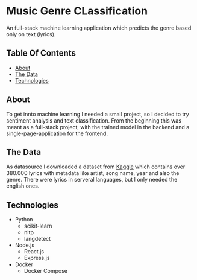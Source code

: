 # Music Genre CLassification <!-- omit in toc -->
An full-stack machine learning application which predicts the genre based only on text (lyrics).

## Table Of Contents <!-- omit in toc -->
- [About](#about)
- [The Data](#the-data)
- [Technologies](#technologies)

## About
To get innto machine learning I needed a small project, so I decided to try sentiment analysis and text classification. From the beginning this was meant as a full-stack project, with the trained model in the backend and a single-page-application for the frontend.

## The Data
As datasource I downloaded a dataset from [Kaggle](https://kaggle.com) which contains over 380.000 lyrics with metadata like artist, song name, year and also the genre. There were lyrics in serveral languages, but I only needed the english ones.

## Technologies
- Python
  - scikit-learn
  - nltp
  - langdetect
- Node.js
  - React.js
  - Express.js
- Docker
  - Docker Compose